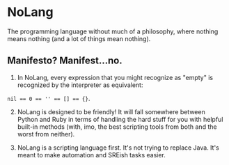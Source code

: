 # NoLang
The programming language without much of a philosophy, where nothing means nothing (and a lot of things mean nothing).

## Manifesto? Manifest...no.
1. In NoLang, every expression that you might recognize as "empty" is recognized by the interpreter as equivalent:

`nil == 0 == '' == [] == {}`.

2. NoLang is designed to be friendly! It will fall somewhere between Python and Ruby in terms of handling the hard stuff for you with helpful built-in methods (with, imo, the best scripting tools from both and the worst from neither).

3. NoLang is a scripting language first. It's not trying to replace Java. It's meant to make automation and SREish tasks easier.
